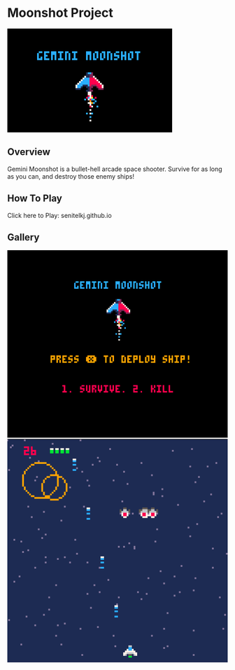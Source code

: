 # Moonshot Project
![Game Banner](./images/GeminiMoonshot.png)

## Overview

Gemini Moonshot is a bullet-hell arcade space shooter. Survive for as long as you can, and destroy those enemy ships!

## How To Play

Click here to Play: senitelkj.github.io


## Gallery

![Game Banner](./images/GM-Menu.png)
![Game Banner](./images/GM-1.png)


